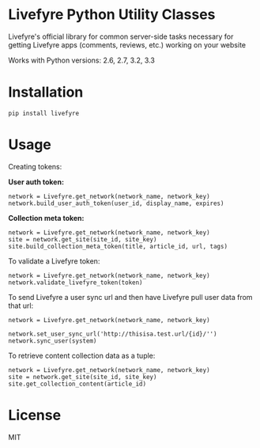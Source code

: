 Livefyre Python Utility Classes
===============================

Livefyre's official library for common server-side tasks necessary for getting Livefyre apps (comments, reviews, etc.) working on your website

Works with Python versions: 2.6, 2.7, 3.2, 3.3

Installation
============

    pip install livefyre

Usage
=====

Creating tokens:

**User auth token:**

    network = Livefyre.get_network(network_name, network_key)
    network.build_user_auth_token(user_id, display_name, expires)

**Collection meta token:**

    network = Livefyre.get_network(network_name, network_key)
    site = network.get_site(site_id, site_key)
    site.build_collection_meta_token(title, article_id, url, tags)


To validate a Livefyre token:

    network = Livefyre.get_network(network_name, network_key)
    network.validate_livefyre_token(token)


To send Livefyre a user sync url and then have Livefyre pull user data from that url:

    network = Livefyre.get_network(network_name, network_key)
    
    network.set_user_sync_url('http://thisisa.test.url/{id}/'')
    network.sync_user(system)

        
To retrieve content collection data as a tuple:

    network = Livefyre.get_network(network_name, network_key)
    site = network.get_site(site_id, site_key)
    site.get_collection_content(article_id)

License
=======

MIT